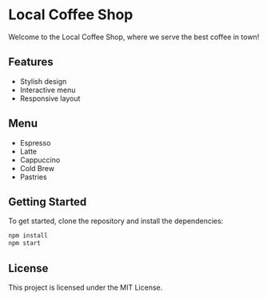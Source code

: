 # Local Coffee Shop

Welcome to the Local Coffee Shop, where we serve the best coffee in town!

## Features
- Stylish design
- Interactive menu
- Responsive layout

## Menu
- Espresso
- Latte
- Cappuccino
- Cold Brew
- Pastries

## Getting Started
To get started, clone the repository and install the dependencies:

```bash
npm install
npm start
```

## License
This project is licensed under the MIT License.